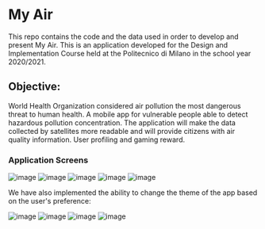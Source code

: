 # My Air
This repo contains the code and the data used in order to develop and present My Air. This is an application developed for the Design and Implementation Course held at the Politecnico di Milano in the school year 2020/2021.

## Objective:

World Health Organization considered air pollution the most dangerous threat to human health.
A mobile app for vulnerable people able to detect hazardous pollution concentration. 
The application will make the data collected by satellites more readable and will provide citizens with air quality information.
User profiling and gaming reward.

### Application Screens

![image](https://user-images.githubusercontent.com/56479838/111174640-e270ad80-85a7-11eb-9074-a8c669cdb8b4.png)
![image](https://user-images.githubusercontent.com/56479838/111175706-f9fc6600-85a8-11eb-8726-8b8533709a58.png)
![image](https://user-images.githubusercontent.com/56479838/111175742-0254a100-85a9-11eb-9e68-366d550eebbb.png)
![image](https://user-images.githubusercontent.com/56479838/111175776-084a8200-85a9-11eb-8894-335df99e6f8d.png)
![image](https://user-images.githubusercontent.com/56479838/111175795-0c769f80-85a9-11eb-8493-ca3dea67d63b.png)

We have also implemented the ability to change the theme of the app based on the user's preference:

![image](https://user-images.githubusercontent.com/56479838/111175806-100a2680-85a9-11eb-95d1-2cf03b0b0774.png)
![image](https://user-images.githubusercontent.com/56479838/111175824-13051700-85a9-11eb-96ea-f0a5425a4763.png)
![image](https://user-images.githubusercontent.com/56479838/111175839-17c9cb00-85a9-11eb-8179-985425e8225b.png)
![image](https://user-images.githubusercontent.com/56479838/111175848-19938e80-85a9-11eb-85ec-b93f70b808fd.png)
